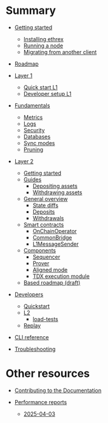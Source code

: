 # Summary

- [Getting started](./getting-started/README.md)
  - [Installing ethrex](./getting-started/installing.md)
  - [Running a node](./getting-started/running.md)
  - [Migrating from another client]()

- [Roadmap](./getting-started/roadmap.md)

- [Layer 1](./l1/README.md)
  - [Quick start L1](./l1/quick-start-l1.md)
  - [Developer setup L1](./l1/dev-setup-l1.md)

- [Fundamentals]()
  - [Metrics]()
  - [Logs]()
  - [Security]()
  - [Databases]()
  - [Sync modes]()
  - [Pruning]()

- [Layer 2](./l2/README.md)
  - [Getting started](./l2/getting_started.md)
  - [Guides](./l2/guides/README.md)
    - [Depositing assets](./l2/guides/depositing.md)
    - [Withdrawing assets](./l2/guides/withdrawing.md)
  - [General overview](./l2/overview.md)
    - [State diffs](./l2/state_diffs.md)
    - [Deposits](./l2/deposits.md)
    - [Withdrawals](./l2/withdrawals.md)
  - [Smart contracts](./l2/contracts.md)
    - [OnChainOperator]()
    - [CommonBridge]()
    - [L1MessageSender]()
  - [Components](./l2/components.md)
    - [Sequencer](./l2/sequencer.md)
    - [Prover](./l2/prover.md)
    - [Aligned mode](./l2/aligned_mode.md)
    - [TDX execution module](./l2/tdx.md)
  - [Based roadmap (draft)](./l2/roadmap.md)

- [Developers](./developers/README.md)
  - [Quickstart](./developers/quickstart.md)
  - [L2](./developers/l2/README.md)
    - [load-tests](./developers/l2/load_tests.md)
  - [Replay](./ethrex_replay/ethrex_replay.md)
- [CLI reference]()
- [Troubleshooting]()

# Other resources

- [Contributing to the Documentation](./CONTRIBUTING_DOCS.md)

- [Performance reports](./perf_reports/README.md)
  - [2025-04-03](./perf_reports/2025-04-03.md)
